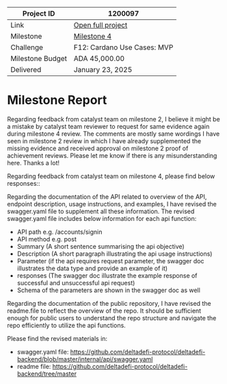 |Project ID|1200097|
|-----------|-------------|
|Link|[Open full project](https://projectcatalyst.io/funds/12/f12-cardano-use-cases-mvp/deltadefi-pioneering-high-frequency-trading-on-cardano)|
|Milestone|[Milestone 4](https://milestones.projectcatalyst.io/projects/1200097/milestones/4)|
|Challenge|F12: Cardano Use Cases: MVP|
|Milestone Budget|ADA 45,000.00|
|Delivered|	January 23, 2025|

# Milestone Report

Regarding feedback from catalyst team on milestone 2, I believe it might be a mistake by catalyst team reviewer to request for same evidence again during milestone 4 review. The comments are mostly same wordings I have seen in milestone 2 review in which I have already supplemented the missing evidence and received approval on milestone 2 proof of achievement reviews. Please let me know if there is any misunderstanding here. Thanks a lot!

Regarding feedback from catalyst team on milestone 4, please find below responses::

Regarding the documentation of the API related to overview of the API, endpoint description, usage instructions, and examples, I have revised the swagger.yaml file to supplement all these information. The revised swagger.yaml file includes below information for each api function:

- API path e.g. /accounts/signin
- API method e.g. post
- Summary (A short sentence summarising the api objective)
- Description (A short paragraph illustrating the api usage instructions)
- Parameter (if the api requires request parameter, the swagger doc illustrates the data type and provide an example of it)
- responses (The swagger doc illustrate the example response of successful and unsuccessful api request)
- Schema of the parameters are shown in the swagger doc as well

Regarding the documentation of the public repository, I have revised the readme.file to reflect the overview of the repo. It should be sufficient enough for public users to understand the repo structure and navigate the repo efficiently to utilize the api functions.

Please find the revised materials in:
- swagger.yaml file: https://github.com/deltadefi-protocol/deltadefi-backend/blob/master/internal/api/swagger.yaml
- readme file: https://github.com/deltadefi-protocol/deltadefi-backend/tree/master
